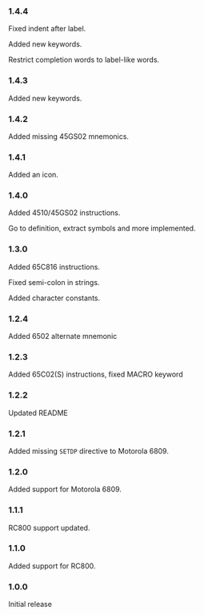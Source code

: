 ### 1.4.4
Fixed indent after label.

Added new keywords.

Restrict completion words to label-like words.

### 1.4.3
Added new keywords.

### 1.4.2
Added missing 45GS02 mnemonics.

### 1.4.1
Added an icon.

### 1.4.0
Added 4510/45GS02 instructions.

Go to definition, extract symbols and more implemented.

### 1.3.0
Added 65C816 instructions.

Fixed semi-colon in strings.

Added character constants.

### 1.2.4
Added 6502 alternate mnemonic

### 1.2.3
Added 65C02(S) instructions, fixed MACRO keyword

### 1.2.2
Updated README

### 1.2.1
Added missing `SETDP` directive to Motorola 6809.

### 1.2.0
Added support for Motorola 6809.

### 1.1.1
RC800 support updated.

### 1.1.0
Added support for RC800.

### 1.0.0
Initial release
